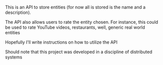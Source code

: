 This is an API to store entities (for now all is stored is the name and a description).

The API also allows users to rate the entity chosen. For instance, this could be used to rate YouTube videos, restaurants, well, generic real world entities

Hopefully I'll write instructions on how to utilize the API

Should note that this project was developed in a discipline of distributed systems
